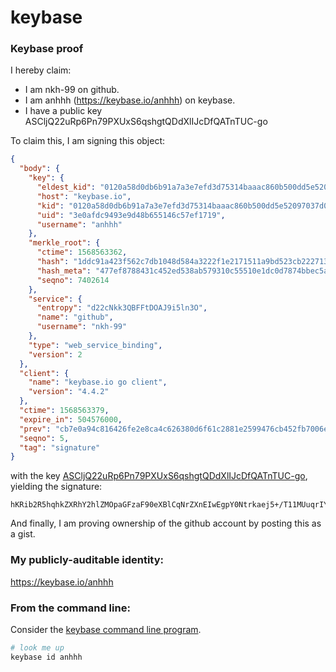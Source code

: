 # keybase
### Keybase proof

I hereby claim:

  * I am nkh-99 on github.
  * I am anhhh (https://keybase.io/anhhh) on keybase.
  * I have a public key ASCljQ22uRp6Pn79PXUxS6qshgtQDdXlIJcDfQATnTUC-go

To claim this, I am signing this object:

```json
{
  "body": {
    "key": {
      "eldest_kid": "0120a58d0db6b91a7a3e7efd3d75314baaac860b500dd5e52097037d00139d3502fa0a",
      "host": "keybase.io",
      "kid": "0120a58d0db6b91a7a3e7efd3d75314baaac860b500dd5e52097037d00139d3502fa0a",
      "uid": "3e0afdc9493e9d48b655146c57ef1719",
      "username": "anhhh"
    },
    "merkle_root": {
      "ctime": 1568563362,
      "hash": "1ddc91a423f562c7db1048d584a3222f1e2171511a9bd523cb22271374522799ece54b27847e1d04d60a6b0a0d146e604d4bf8fc141e77ef3365be767a15d8e1",
      "hash_meta": "477ef8788431c452ed538ab579310c55510e1dc0d7874bbec5a3adfc00ec83ba",
      "seqno": 7402614
    },
    "service": {
      "entropy": "d22cNkk3QBFFtDOAJ9i5ln3O",
      "name": "github",
      "username": "nkh-99"
    },
    "type": "web_service_binding",
    "version": 2
  },
  "client": {
    "name": "keybase.io go client",
    "version": "4.4.2"
  },
  "ctime": 1568563379,
  "expire_in": 504576000,
  "prev": "cb7e0a94c816426fe2e8ca4c626380d6f61c2881e2599476cb452fb7006ebde9",
  "seqno": 5,
  "tag": "signature"
}
```

with the key [ASCljQ22uRp6Pn79PXUxS6qshgtQDdXlIJcDfQATnTUC-go](https://keybase.io/anhhh), yielding the signature:

```
hKRib2R5hqhkZXRhY2hlZMOpaGFzaF90eXBlCqNrZXnEIwEgpY0Ntrkaej5+/T11MUuqrIYLUA3V5SCXA30AE501AvoKp3BheWxvYWTESpcCBcQgy34KlMgWQm/i6MpMYmOA1vYcKIHiWZR2y0UvtwBuvenEIEl6lmIxefwhxP/3ZjXKv+3yQ1+V8rVACG6kmv6pAFUkAgHCo3NpZ8RAQrsKucGlqvrGe3lpL+SdMkIjrsA+msROnglo7AHYDseYurEWbJUXF+z9o9A2s1smqCfgWcWrV7NoNCviIhWfD6hzaWdfdHlwZSCkaGFzaIKkdHlwZQildmFsdWXEIFU2K5EN2cW39+/o+XmJKzxXOCLVcPMDler46Az/+gAFo3RhZ80CAqd2ZXJzaW9uAQ==

```

And finally, I am proving ownership of the github account by posting this as a gist.

### My publicly-auditable identity:

https://keybase.io/anhhh

### From the command line:

Consider the [keybase command line program](https://keybase.io/download).

```bash
# look me up
keybase id anhhh
```
